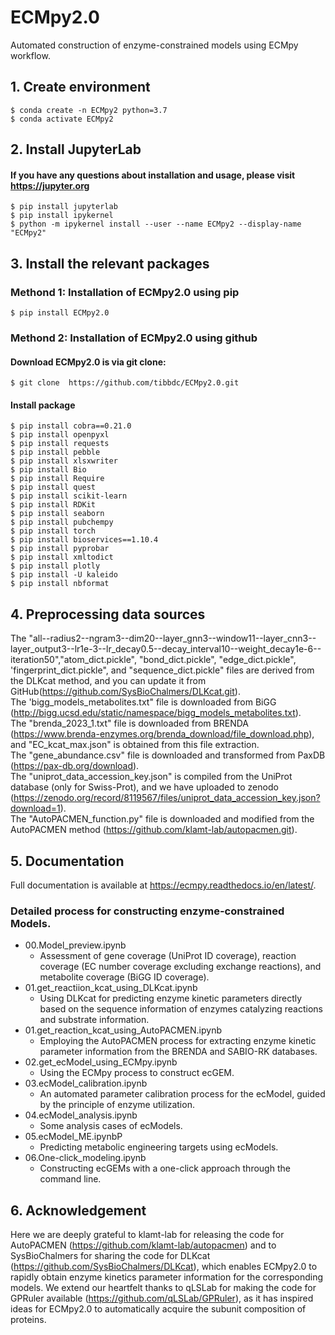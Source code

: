 # ECMpy2.0
Automated construction of enzyme-constrained models using ECMpy workflow.

## 1. Create environment

```shell
$ conda create -n ECMpy2 python=3.7  
$ conda activate ECMpy2
```

## 2. Install JupyterLab
#### If you have any questions about installation and usage, please visit https://jupyter.org
```shell
$ pip install jupyterlab
$ pip install ipykernel 
$ python -m ipykernel install --user --name ECMpy2 --display-name "ECMpy2"  
```

## 3. Install the relevant packages
### Methond 1: Installation of ECMpy2.0 using pip
```shell
$ pip install ECMpy2.0
```

### Methond 2: Installation of ECMpy2.0 using github
#### Download ECMpy2.0 is via git clone:
```shell
$ git clone  https://github.com/tibbdc/ECMpy2.0.git
```
#### Install package 
```shell
$ pip install cobra==0.21.0  
$ pip install openpyxl  
$ pip install requests  
$ pip install pebble  
$ pip install xlsxwriter  
$ pip install Bio   
$ pip install Require  
$ pip install quest   
$ pip install scikit-learn  
$ pip install RDKit  
$ pip install seaborn 
$ pip install pubchempy
$ pip install torch
$ pip install bioservices==1.10.4
$ pip install pyprobar
$ pip install xmltodict
$ pip install plotly
$ pip install -U kaleido
$ pip install nbformat
```

## 4. Preprocessing data sources 

The "all--radius2--ngram3--dim20--layer_gnn3--window11--layer_cnn3--layer_output3--lr1e-3--lr_decay0.5--decay_interval10--weight_decay1e-6--iteration50","atom_dict.pickle", "bond_dict.pickle", "edge_dict.pickle", 'fingerprint_dict.pickle", and "sequence_dict.pickle" files are derived from the DLKcat method, and you can update it from GitHub(https://github.com/SysBioChalmers/DLKcat.git).  
The 'bigg_models_metabolites.txt" file is downloaded from BiGG (http://bigg.ucsd.edu/static/namespace/bigg_models_metabolites.txt).  
The "brenda_2023_1.txt" file is downloaded from BRENDA (https://www.brenda-enzymes.org/brenda_download/file_download.php), and "EC_kcat_max.json" is obtained from this file extraction.  
The "gene_abundance.csv" file is downloaded and transformed from PaxDB (https://pax-db.org/download).  
The "uniprot_data_accession_key.json" is compiled from the UniProt database (only for Swiss-Prot), and we have uploaded to zenodo (https://zenodo.org/record/8119567/files/uniprot_data_accession_key.json?download=1).  
The "AutoPACMEN_function.py" file is downloaded and modified from the AutoPACMEN method (https://github.com/klamt-lab/autopacmen.git).  

## 5. Documentation
Full documentation is available at https://ecmpy.readthedocs.io/en/latest/.

### Detailed process for constructing enzyme-constrained Models.
+ 00.Model_preview.ipynb
    + Assessment of gene coverage (UniProt ID coverage), reaction coverage (EC number coverage excluding exchange reactions), and metabolite coverage (BiGG ID coverage).
+ 01.get_reactiion_kcat_using_DLKcat.ipynb
    + Using DLKcat for predicting enzyme kinetic parameters directly based on the sequence information of enzymes catalyzing reactions and substrate information.
+ 01.get_reaction_kcat_using_AutoPACMEN.ipynb
    + Employing the AutoPACMEN process for extracting enzyme kinetic parameter information from the BRENDA and SABIO-RK databases.
+ 02.get_ecModel_using_ECMpy.ipynb
    + Using the ECMpy process to construct ecGEM.
+ 03.ecModel_calibration.ipynb
    + An automated parameter calibration process for the ecModel, guided by the principle of enzyme utilization.
+ 04.ecModel_analysis.ipynb
    + Some analysis cases of ecModels.
+ 05.ecModel_ME.ipynbP
    + Predicting metabolic engineering targets using ecModels. 
+ 06.One-click_modeling.ipynb
    + Constructing ecGEMs with a one-click approach through the command line. 

## 6. Acknowledgement
Here we are deeply grateful to klamt-lab for releasing the code for AutoPACMEN (https://github.com/klamt-lab/autopacmen) and to SysBioChalmers for sharing the code for DLKcat (https://github.com/SysBioChalmers/DLKcat), which enables ECMpy2.0 to rapidly obtain enzyme kinetics parameter information for the corresponding models. We extend our heartfelt thanks to qLSLab for making the code for GPRuler available (https://github.com/qLSLab/GPRuler), as it has inspired ideas for ECMpy2.0 to automatically acquire the subunit composition of proteins.
